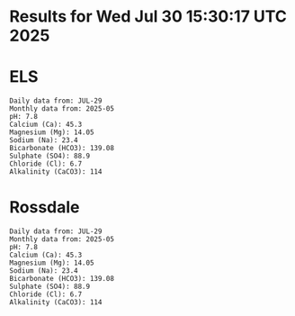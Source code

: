 # Results for Wed Jul 30 15:30:17 UTC 2025
# ELS
```
Daily data from: JUL-29
Monthly data from: 2025-05
pH: 7.8
Calcium (Ca): 45.3
Magnesium (Mg): 14.05
Sodium (Na): 23.4
Bicarbonate (HCO3): 139.08
Sulphate (SO4): 88.9
Chloride (Cl): 6.7
Alkalinity (CaCO3): 114
```
# Rossdale
```
Daily data from: JUL-29
Monthly data from: 2025-05
pH: 7.8
Calcium (Ca): 45.3
Magnesium (Mg): 14.05
Sodium (Na): 23.4
Bicarbonate (HCO3): 139.08
Sulphate (SO4): 88.9
Chloride (Cl): 6.7
Alkalinity (CaCO3): 114
```
